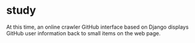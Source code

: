 # study

At this time, an online crawler GitHub interface based on Django displays GitHub user information back to small items on the web page.
